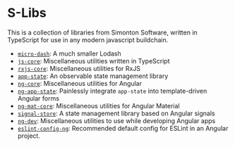 # S-Libs

This is a collection of libraries from Simonton Software, written in TypeScript for use in any modern javascript buildchain.

- [`micro-dash`](https://github.com/Samasource/s-libs/tree/master/projects/micro-dash): A much smaller Lodash
- [`js-core`](https://github.com/Samasource/s-libs/tree/master/projects/js-core): Miscellaneous utilities written in TypeScript
- [`rxjs-core`](https://github.com/Samasource/s-libs/tree/master/projects/rxjs-core): Miscellaneous utilities for RxJS
- [`app-state`](https://github.com/Samasource/s-libs/tree/master/projects/app-state): An observable state management library
- [`ng-core`](https://github.com/Samasource/s-libs/tree/master/projects/ng-core): Miscellaneous utilities for Angular
- [`ng-app-state`](https://github.com/Samasource/s-libs/tree/master/projects/ng-app-state): Painlessly integrate `app-state` into template-driven Angular forms
- [`ng-mat-core`](https://github.com/Samasource/s-libs/tree/master/projects/ng-mat-core): Miscellaneous utilities for Angular Material
- [`signal-store`](https://github.com/Samasource/s-libs/tree/master/projects/signal-store): A state management library based on Angular signals
- [`ng-dev`](https://github.com/Samasource/s-libs/tree/master/projects/ng-dev): Miscellaneous utilities to use while developing Angular apps
- [`eslint-config-ng`](https://github.com/Samasource/s-libs/tree/master/projects/eslint-config-ng): Recommended default config for ESLint in an Angular project.
